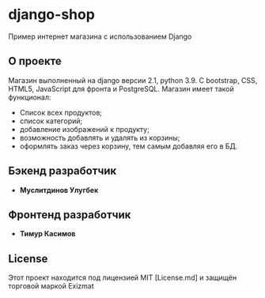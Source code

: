 # django-shop

Пример интернет магазина с использованием Django

## О проекте

Магазин выполненный на django версии 2.1, python 3.9. С bootstrap, CSS, HTML5, JavaScript для фронта и PostgreSQL.
Магазин имеет такой функционал:
- Список всех продуктов;
- список категорий;
- добавление изображений к продукту;
- возможность добавлять и удалять из корзины;
- оформлять заказ через корзину, тем самым добавляя его в БД.




## Бэкенд разработчик

* **Муслитдинов Улугбек**

## Фронтенд разработчик

* **Тимур Касимов**

## License

Этот проект находится под лицензией MIT [License.md] и защищён торговой маркой Exizmat
